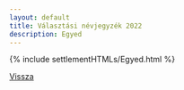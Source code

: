 ```yaml
---
layout: default
title: Választási névjegyzék 2022
description: Egyed
---
```


{% include settlementHTMLs/Egyed.html %}

[Vissza](../)